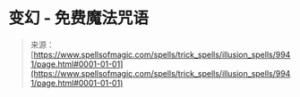 <!--yml

分类: 未分类

日期: 2024年06月12日 18:46:24

-->

# 变幻 - 免费魔法咒语

> 来源：[https://www.spellsofmagic.com/spells/trick_spells/illusion_spells/9941/page.html#0001-01-01](https://www.spellsofmagic.com/spells/trick_spells/illusion_spells/9941/page.html#0001-01-01)
